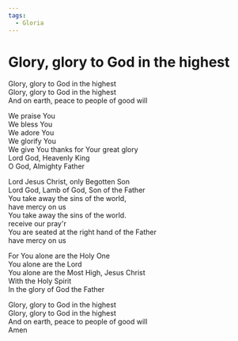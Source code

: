 ```yaml
---  
tags:  
  - Gloria
---  
```


# Glory, glory to God in the highest  

Glory, glory to God in the highest  
Glory, glory to God in the highest  
And on earth, peace to people of good will  

We praise You  
We bless You  
We adore You  
We glorify You  
We give You thanks for Your great glory  
Lord God, Heavenly King  
O God, Almighty Father  

Lord Jesus Christ, only Begotten Son  
Lord God, Lamb of God, Son of the Father  
You take away the sins of the world,  
have mercy on us  
You take away the sins of the world.  
receive our pray'r  
You are seated at the right hand of the Father  
have mercy on us  

For You alone are the Holy One  
You alone are the Lord  
You alone are the Most High, Jesus Christ  
With the Holy Spirit  
In the glory of God the Father  

Glory, glory to God in the highest  
Glory, glory to God in the highest  
And on earth, peace to people of good will  
Amen  